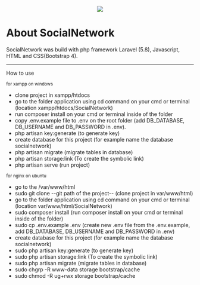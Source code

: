 <p align="center"><img src="https://laravel.com/assets/img/components/logo-laravel.svg"></p>

<h1> About SocialNetwork</h1>
<p>SocialNetwork was build with php framework Laravel (5.8), Javascript, HTML and CSS(Bootstrap 4).</p>

<hr>

<p>How to use</p>

<small>for xampp on windows</small>
<ul>
	<li>clone project in xampp/htdocs</li>
	<li>go to the folder application using cd command on your cmd or terminal (location xampp/htdocs/SocialNetwork)</li>
	<li>run composer install on your cmd or terminal inside of the folder</li>
	<li>copy .env.example file to .env on the root folder (add DB_DATABASE, DB_USERNAME and DB_PASSWORD in .env).</li>
	<li>php artisan key:generate (to generate key)</li>
	<li>create database for this project (for example name the database socialnetwork)</li>
	<li>php artisan migrate (migrate tables in database) </li>
	<li>php artisan storage:link (To create the symbolic link)</li>
	<li>php artisan serve (run project)</li>
</ul>

<small>for nginx on ubuntu</small>
<ul>
	<li>go to the /var/www/html</li>
	<li>sudo git clone --git path of the project-- (clone project in var/www/html)</li>
	<li>go to the folder application using cd command on your cmd or terminal (location var/www/html/SocialNetwork)</li>
	<li>sudo composer install (run composer install on your cmd or terminal inside of the folder)</li>
	<li>sudo cp .env.example .env (create new .env file from the .env.example, add DB_DATABASE, DB_USERNAME and DB_PASSWORD in .env)</li>
	<li>create database for this project (for example name the database socialnetwork)</li>
	<li>sudo php artisan key:generate (to generate key)</li>
	<li>sudo php artisan storage:link (To create the symbolic link)</li>
	<li>sudo php artisan migrate (migrate tables in database) </li>
	<li>sudo chgrp -R www-data storage bootstrap/cache</li>
	<li>sudo chmod -R ug+rwx storage bootstrap/cache</li>
</ul>




